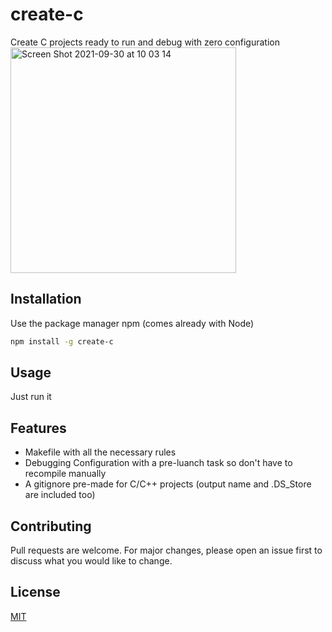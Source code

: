 # create-c

Create C projects ready to run and debug with zero configuration
<img width="361" alt="Screen Shot 2021-09-30 at 10 03 14" src="https://user-images.githubusercontent.com/26872714/135422468-8c3a7c88-b09f-4a5b-b26d-04f56440f5b0.png">

## Installation

Use the package manager npm (comes already with Node)

```bash
npm install -g create-c
```

## Usage

Just run it

## Features

- Makefile with all the necessary rules
- Debugging Configuration with a pre-luanch task so don't have to recompile manually
- A gitignore pre-made for C/C++ projects (output name and .DS_Store are included too)

## Contributing

Pull requests are welcome. For major changes, please open an issue first to discuss what you would like to change.

## License

[MIT](https://choosealicense.com/licenses/mit/)
